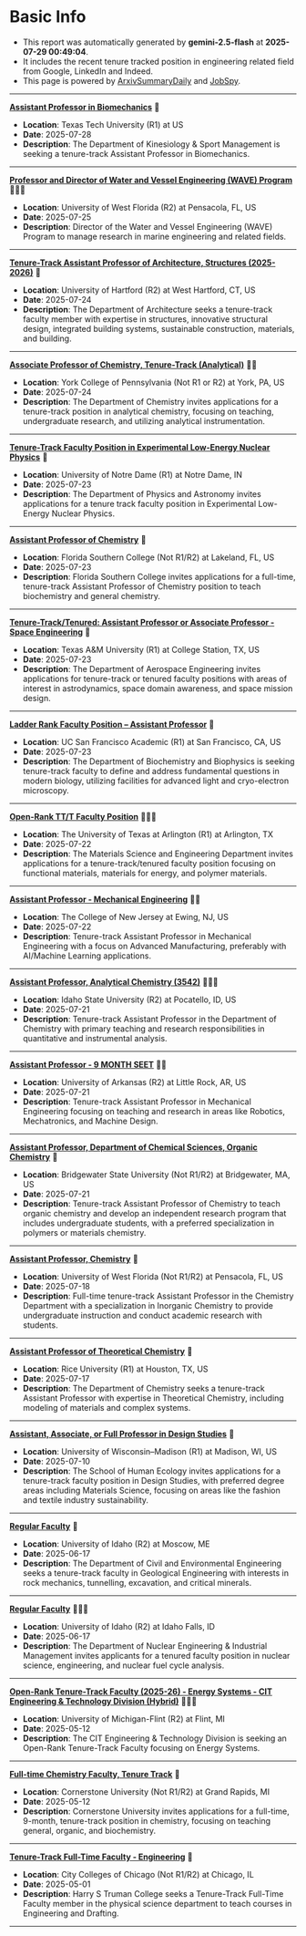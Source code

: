 
# Basic Info
- This report was automatically generated by **gemini-2.5-flash** at **2025-07-29 00:49:04**.  
- It includes the recent tenure tracked position in engineering related field from Google, LinkedIn and Indeed.  
- This page is powered by [ArxivSummaryDaily](https://github.com/dong-zehao/ArxivSummaryDaily) and [JobSpy](https://github.com/speedyapply/JobSpy).
---
**[Assistant Professor in Biomechanics](https://www.indeed.com/viewjob?jk=8d356f244bb10dcc)** 🌟
- **Location**: Texas Tech University (R1) at US
- **Date**: 2025-07-28
- **Description**: The Department of Kinesiology & Sport Management is seeking a tenure-track Assistant Professor in Biomechanics.
---
**[Professor and Director of Water and Vessel Engineering (WAVE) Program](https://www.indeed.com/viewjob?jk=4ed31b170c65a8ed)** 🌟🌟🌟
- **Location**: University of West Florida (R2) at Pensacola, FL, US
- **Date**: 2025-07-25
- **Description**: Director of the Water and Vessel Engineering (WAVE) Program to manage research in marine engineering and related fields.
---
**[Tenure-Track Assistant Professor of Architecture, Structures (2025-2026)](https://www.indeed.com/viewjob?jk=558e615cc34bda1b)** 🌟
- **Location**: University of Hartford (R2) at West Hartford, CT, US
- **Date**: 2025-07-24
- **Description**: The Department of Architecture seeks a tenure-track faculty member with expertise in structures, innovative structural design, integrated building systems, sustainable construction, materials, and building.
---
**[Associate Professor of Chemistry, Tenure-Track (Analytical)](https://www.indeed.com/viewjob?jk=33dfa67092104321)** 🌟🌟
- **Location**: York College of Pennsylvania (Not R1 or R2) at York, PA, US
- **Date**: 2025-07-24
- **Description**: The Department of Chemistry invites applications for a tenure-track position in analytical chemistry, focusing on teaching, undergraduate research, and utilizing analytical instrumentation.
---
**[Tenure-Track Faculty Position in Experimental Low-Energy Nuclear Physics](https://www.linkedin.com/jobs/view/4247539853)** 🌟
- **Location**: University of Notre Dame (R1) at Notre Dame, IN
- **Date**: 2025-07-23
- **Description**: The Department of Physics and Astronomy invites applications for a tenure track faculty position in Experimental Low-Energy Nuclear Physics.
---
**[Assistant Professor of Chemistry](https://www.indeed.com/viewjob?jk=166151eaa58af587)** 🌟
- **Location**: Florida Southern College (Not R1/R2) at Lakeland, FL, US
- **Date**: 2025-07-23
- **Description**: Florida Southern College invites applications for a full-time, tenure-track Assistant Professor of Chemistry position to teach biochemistry and general chemistry.
---
**[Tenure-Track/Tenured: Assistant Professor or Associate Professor - Space Engineering](https://www.indeed.com/viewjob?jk=7d99dfd5fc2f25c8)** 🌟
- **Location**: Texas A&M University (R1) at College Station, TX, US
- **Date**: 2025-07-23
- **Description**: The Department of Aerospace Engineering invites applications for tenure-track or tenured faculty positions with areas of interest in astrodynamics, space domain awareness, and space mission design.
---
**[Ladder Rank Faculty Position – Assistant Professor](https://www.indeed.com/viewjob?jk=cc93b02edb1c8f00)** 🌟
- **Location**: UC San Francisco Academic (R1) at San Francisco, CA, US
- **Date**: 2025-07-23
- **Description**: The Department of Biochemistry and Biophysics is seeking tenure-track faculty to define and address fundamental questions in modern biology, utilizing facilities for advanced light and cryo-electron microscopy.
---
**[Open-Rank TT/T Faculty Position](https://www.linkedin.com/jobs/view/4205080066)** 🌟🌟🌟
- **Location**: The University of Texas at Arlington (R1) at Arlington, TX
- **Date**: 2025-07-22
- **Description**: The Materials Science and Engineering Department invites applications for a tenure-track/tenured faculty position focusing on functional materials, materials for energy, and polymer materials.
---
**[Assistant Professor - Mechanical Engineering](https://www.indeed.com/viewjob?jk=3c0115ebaf70fc0d)** 🌟🌟
- **Location**: The College of New Jersey at Ewing, NJ, US
- **Date**: 2025-07-22
- **Description**: Tenure-track Assistant Professor in Mechanical Engineering with a focus on Advanced Manufacturing, preferably with AI/Machine Learning applications.
---
**[Assistant Professor, Analytical Chemistry (3542)](https://www.indeed.com/viewjob?jk=689b06f782bc8250)** 🌟🌟🌟
- **Location**: Idaho State University (R2) at Pocatello, ID, US
- **Date**: 2025-07-21
- **Description**: Tenure-track Assistant Professor in the Department of Chemistry with primary teaching and research responsibilities in quantitative and instrumental analysis.
---
**[Assistant Professor - 9 MONTH SEET](https://www.indeed.com/viewjob?jk=4c5fcc28539d4e2a)** 🌟🌟
- **Location**: University of Arkansas (R2) at Little Rock, AR, US
- **Date**: 2025-07-21
- **Description**: Tenure-track Assistant Professor in Mechanical Engineering focusing on teaching and research in areas like Robotics, Mechatronics, and Machine Design.
---
**[Assistant Professor, Department of Chemical Sciences, Organic Chemistry](https://www.indeed.com/viewjob?jk=deca3735703522f0)** 🌟
- **Location**: Bridgewater State University (Not R1/R2) at Bridgewater, MA, US
- **Date**: 2025-07-21
- **Description**: Tenure-track Assistant Professor of Chemistry to teach organic chemistry and develop an independent research program that includes undergraduate students, with a preferred specialization in polymers or materials chemistry.
---
**[Assistant Professor, Chemistry](https://www.indeed.com/viewjob?jk=78dc1f07982b537b)** 🌟
- **Location**: University of West Florida (Not R1/R2) at Pensacola, FL, US
- **Date**: 2025-07-18
- **Description**: Full-time tenure-track Assistant Professor in the Chemistry Department with a specialization in Inorganic Chemistry to provide undergraduate instruction and conduct academic research with students.
---
**[Assistant Professor of Theoretical Chemistry](https://www.indeed.com/viewjob?jk=70560db4117332d1)** 🌟
- **Location**: Rice University (R1) at Houston, TX, US
- **Date**: 2025-07-17
- **Description**: The Department of Chemistry seeks a tenure-track Assistant Professor with expertise in Theoretical Chemistry, including modeling of materials and complex systems.
---
**[Assistant, Associate, or Full Professor in Design Studies](https://www.indeed.com/viewjob?jk=0d8e5861432bfd9e)** 🌟
- **Location**: University of Wisconsin–Madison (R1) at Madison, WI, US
- **Date**: 2025-07-10
- **Description**: The School of Human Ecology invites applications for a tenure-track faculty position in Design Studies, with preferred degree areas including Materials Science, focusing on areas like the fashion and textile industry sustainability.
---
**[Regular Faculty](https://www.linkedin.com/jobs/view/4252836150)** 🌟
- **Location**: University of Idaho (R2) at Moscow, ME
- **Date**: 2025-06-17
- **Description**: The Department of Civil and Environmental Engineering seeks a tenure-track faculty in Geological Engineering with interests in rock mechanics, tunnelling, excavation, and critical minerals.
---
**[Regular Faculty](https://www.linkedin.com/jobs/view/4252831976)** 🌟🌟🌟
- **Location**: University of Idaho (R2) at Idaho Falls, ID
- **Date**: 2025-06-17
- **Description**: The Department of Nuclear Engineering & Industrial Management invites applicants for a tenured faculty position in nuclear science, engineering, and nuclear fuel cycle analysis.
---
**[Open-Rank Tenure-Track Faculty (2025-26) - Energy Systems - CIT Engineering & Technology Division (Hybrid)](https://www.linkedin.com/jobs/view/4228458645)** 🌟🌟🌟
- **Location**: University of Michigan-Flint (R2) at Flint, MI
- **Date**: 2025-05-12
- **Description**: The CIT Engineering & Technology Division is seeking an Open-Rank Tenure-Track Faculty focusing on Energy Systems.
---
**[Full-time Chemistry Faculty, Tenure Track](https://www.linkedin.com/jobs/view/4228351329)** 🌟
- **Location**: Cornerstone University (Not R1/R2) at Grand Rapids, MI
- **Date**: 2025-05-12
- **Description**: Cornerstone University invites applications for a full-time, 9-month, tenure-track position in chemistry, focusing on teaching general, organic, and biochemistry.
---
**[Tenure-Track Full-Time Faculty - Engineering](https://www.linkedin.com/jobs/view/4219216033)** 🌟
- **Location**: City Colleges of Chicago (Not R1/R2) at Chicago, IL
- **Date**: 2025-05-01
- **Description**: Harry S Truman College seeks a Tenure-Track Full-Time Faculty member in the physical science department to teach courses in Engineering and Drafting.
---
